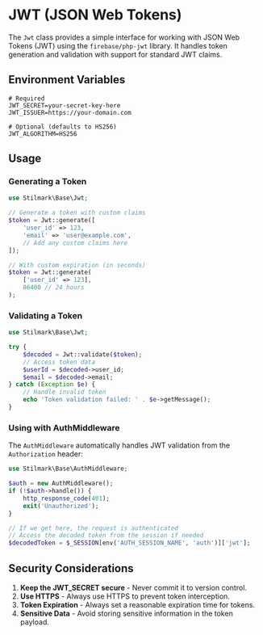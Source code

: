 # JWT (JSON Web Tokens)

The `Jwt` class provides a simple interface for working with JSON Web Tokens (JWT) using the `firebase/php-jwt` library. It handles token generation and validation with support for standard JWT claims.

## Environment Variables

```env
# Required
JWT_SECRET=your-secret-key-here
JWT_ISSUER=https://your-domain.com

# Optional (defaults to HS256)
JWT_ALGORITHM=HS256
```

## Usage

### Generating a Token

```php
use Stilmark\Base\Jwt;

// Generate a token with custom claims
$token = Jwt::generate([
    'user_id' => 123,
    'email' => 'user@example.com',
    // Add any custom claims here
]);

// With custom expiration (in seconds)
$token = Jwt::generate(
    ['user_id' => 123],
    86400 // 24 hours
);
```

### Validating a Token

```php
use Stilmark\Base\Jwt;

try {
    $decoded = Jwt::validate($token);
    // Access token data
    $userId = $decoded->user_id;
    $email = $decoded->email;
} catch (Exception $e) {
    // Handle invalid token
    echo 'Token validation failed: ' . $e->getMessage();
}
```

### Using with AuthMiddleware

The `AuthMiddleware` automatically handles JWT validation from the `Authorization` header:

```php
use Stilmark\Base\AuthMiddleware;

$auth = new AuthMiddleware();
if (!$auth->handle()) {
    http_response_code(401);
    exit('Unauthorized');
}

// If we get here, the request is authenticated
// Access the decoded token from the session if needed
$decodedToken = $_SESSION[env('AUTH_SESSION_NAME', 'auth')]['jwt'];
```

## Security Considerations

1. **Keep the JWT_SECRET secure** - Never commit it to version control.
2. **Use HTTPS** - Always use HTTPS to prevent token interception.
3. **Token Expiration** - Always set a reasonable expiration time for tokens.
4. **Sensitive Data** - Avoid storing sensitive information in the token payload.
